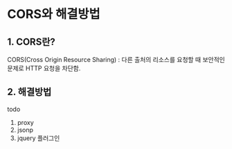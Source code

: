 # CORS와 해결방법

## 1. CORS란?

CORS(Cross Origin Resource Sharing) : 다른 출처의 리소스를 요청할 때 보안적인 문제로 HTTP 요청을 차단함.

## 2. 해결방법

todo

1. proxy
2. jsonp
3. jquery 플러그인